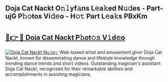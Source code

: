 ## Doja Cat Nackt O𝚗𝚕yf𝚊ns L𝚎a𝚔ed N𝚞𝚍es - Part-ujG P𝚑𝚘tos Vi𝚍𝚎o - H𝚘𝚝 Part L𝚎a𝚔s PBxKm

# <h2><a href="http://kf0r96.oniu.top/?m=Doja+Cat+Nackt">🔗👉 🔴 Doja Cat Nackt P𝚑ot𝚘𝚜 V𝚒d𝚎o</a></h2>

[![Doja Cat Nackt Nu𝚍e𝚜](https://i.imgur.com/0qMVB7G.gif)](http://kf0r96.oniu.top/?m=Doja+Cat+Nackt)
Web-based artist and amusement giver Doja Cat Nackt, known for disseminating dance and lifestyle knowledge through trending dance trends and short videos. Outstanding magician's assistant Doja Cat Nackt, recognized for their remarkable abilities and accomplishments in assisting magicians.  
